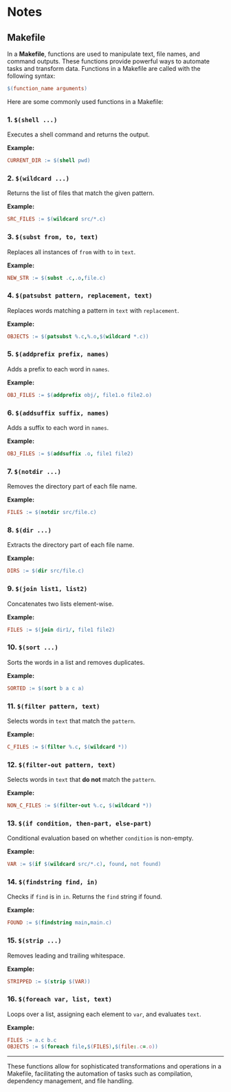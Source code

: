 # Notes

## Makefile

In a **Makefile**, functions are used to manipulate text, file names, and
command outputs. These functions provide powerful ways to automate tasks and
transform data. Functions in a Makefile are called with the following syntax:

```makefile
$(function_name arguments)
```

Here are some commonly used functions in a Makefile:

### 1. **`$(shell ...)`**

Executes a shell command and returns the output.

**Example:**

```makefile
CURRENT_DIR := $(shell pwd)
```

### 2. **`$(wildcard ...)`**

Returns the list of files that match the given pattern.

**Example:**

```makefile
SRC_FILES := $(wildcard src/*.c)
```

### 3. **`$(subst from, to, text)`**

Replaces all instances of `from` with `to` in `text`.

**Example:**

```makefile
NEW_STR := $(subst .c,.o,file.c)
```

### 4. **`$(patsubst pattern, replacement, text)`**

Replaces words matching a pattern in `text` with `replacement`.

**Example:**

```makefile
OBJECTS := $(patsubst %.c,%.o,$(wildcard *.c))
```

### 5. **`$(addprefix prefix, names)`**

Adds a prefix to each word in `names`.

**Example:**

```makefile
OBJ_FILES := $(addprefix obj/, file1.o file2.o)
```

### 6. **`$(addsuffix suffix, names)`**

Adds a suffix to each word in `names`.

**Example:**

```makefile
OBJ_FILES := $(addsuffix .o, file1 file2)
```

### 7. **`$(notdir ...)`**

Removes the directory part of each file name.

**Example:**

```makefile
FILES := $(notdir src/file.c)
```

### 8. **`$(dir ...)`**

Extracts the directory part of each file name.

**Example:**

```makefile
DIRS := $(dir src/file.c)
```

### 9. **`$(join list1, list2)`**

Concatenates two lists element-wise.

**Example:**

```makefile
FILES := $(join dir1/, file1 file2)
```

### 10. **`$(sort ...)`**

Sorts the words in a list and removes duplicates.

**Example:**

```makefile
SORTED := $(sort b a c a)
```

### 11. **`$(filter pattern, text)`**

Selects words in `text` that match the `pattern`.

**Example:**

```makefile
C_FILES := $(filter %.c, $(wildcard *))
```

### 12. **`$(filter-out pattern, text)`**

Selects words in `text` that **do not** match the `pattern`.

**Example:**

```makefile
NON_C_FILES := $(filter-out %.c, $(wildcard *))
```

### 13. **`$(if condition, then-part, else-part)`**

Conditional evaluation based on whether `condition` is non-empty.

**Example:**

```makefile
VAR := $(if $(wildcard src/*.c), found, not found)
```

### 14. **`$(findstring find, in)`**

Checks if `find` is in `in`. Returns the `find` string if found.

**Example:**

```makefile
FOUND := $(findstring main,main.c)
```

### 15. **`$(strip ...)`**

Removes leading and trailing whitespace.

**Example:**

```makefile
STRIPPED := $(strip $(VAR))
```

### 16. **`$(foreach var, list, text)`**

Loops over a list, assigning each element to `var`, and evaluates `text`.

**Example:**

```makefile
FILES := a.c b.c
OBJECTS := $(foreach file,$(FILES),$(file:.c=.o))
```

---

These functions allow for sophisticated transformations and operations in a
Makefile, facilitating the automation of tasks such as compilation, dependency
management, and file handling.
